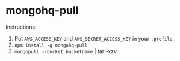# mongohq-pull

Instructions:

1. Put `AWS_ACCESS_KEY` and `AWS_SECRET_ACCESS_KEY` in your `.profile`.
2. `npm install -g mongohq-pull`
3. `mongopull --bucket bucketname` | tar -xzv
